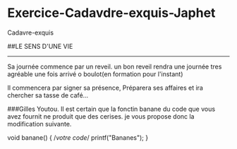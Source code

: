 # Exercice-Cadavdre-exquis-Japhet
Cadavre-exquis

##LE SENS D'UNE VIE
___________________

Sa journée commence par un reveil.
un bon reveil rendra une journée tres agréable
une fois arrivé o boulot(en formation pour l'instant)

Il commencera par signer sa présence,
Préparera ses affaires et ira chercher sa tasse de café...

###Gilles Youtou.
Il est certain que la fonctin banane du code que vous avez fournit ne produit que
des cerises. je vous propose donc la modification suivante.

void banane()
{
/*votre code*/
	printf("Bananes");
}
